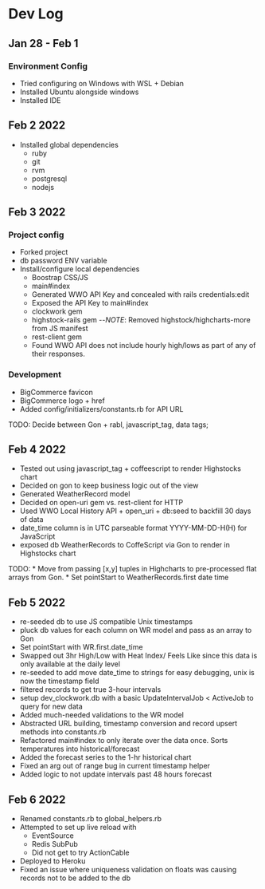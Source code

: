 # Dev Log

## Jan 28 - Feb 1

### Environment Config

* Tried configuring on Windows with WSL + Debian
* Installed Ubuntu alongside windows
* Installed IDE

## Feb 2 2022

* Installed global dependencies
    + ruby
    + git
    + rvm
    + postgresql
    + nodejs

## Feb 3 2022

### Project config

* Forked project
* db password ENV variable
* Install/configure local dependencies
    + Boostrap CSS/JS
    + main#index
    + Generated WWO API Key and concealed with rails credentials:edit
    + Exposed the API Key to main#index
    + clockwork gem
    + highstock-rails gem --*NOTE*: Removed highstock/highcharts-more from JS manifest
    + rest-client gem
    + Found WWO API does not include hourly high/lows as part of any of their responses.

### Development

* BigCommerce favicon
* BigCommerce logo + href
* Added config/initializers/constants.rb for API URL

TODO: Decide between Gon + rabl, javascript_tag, data tags;

## Feb 4 2022

* Tested out using javascript_tag + coffeescript to render Highstocks chart
* Decided on gon to keep business logic out of the view
* Generated WeatherRecord model
* Decided on open-uri gem vs. rest-client for HTTP
* Used WWO Local History API + open_uri + db:seed to backfill 30 days of data
* date_time column is in UTC parseable format YYYY-MM-DD-H(H) for JavaScript
* exposed db WeatherRecords to CoffeScript via Gon to render in Highstocks chart

TODO: 
    * Move from passing [x,y] tuples in Highcharts to pre-processed flat arrays from Gon.
    * Set pointStart to WeatherRecords.first date time

## Feb 5 2022

* re-seeded db to use JS compatible Unix timestamps
* pluck db values for each column on WR model and pass as an array to Gon
* Set pointStart with WR.first.date_time
* Swapped out 3hr High/Low with Heat Index/ Feels Like since this data is only available at the daily level
* re-seeded to add move date_time to strings for easy debugging, unix is now the timestamp field
* filtered records to get true 3-hour intervals
* setup dev_clockwork.db with a basic UpdateIntervalJob < ActiveJob to query for new data
* Added much-needed validations to the WR model
* Abstracted URL building, timestamp conversion and record upsert methods into constants.rb
* Refactored main#index to only iterate over the data once. Sorts temperatures into historical/forecast
* Added the forecast series to the 1-hr historical chart
* Fixed an arg out of range bug in current timestamp helper
* Added logic to not update intervals past 48 hours forecast

## Feb 6 2022

* Renamed constants.rb to global_helpers.rb
* Attempted to set up live reload with 
    + EventSource
    + Redis SubPub
    + Did not get to try ActionCable
* Deployed to Heroku
* Fixed an issue where uniqueness validation on floats was causing records not to be added to the db